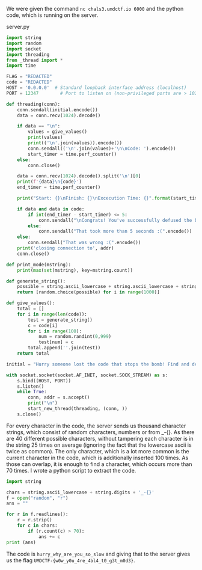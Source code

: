 We were given the command `nc chals3.umdctf.io 6000` and the python code, which is running on the server.

server.py
```python
import string
import random
import socket
import threading
from _thread import *
import time

FLAG = "REDACTED"
code = "REDACTED"
HOST = '0.0.0.0'  # Standard loopback interface address (localhost)
PORT = 12347        # Port to listen on (non-privileged ports are > 1023)

def threading(conn):
    conn.sendall(initial.encode())
    data = conn.recv(1024).decode()

    if data == "\n":
        values = give_values()
        print(values)
        print(('\n'.join(values)).encode())
        conn.sendall(('\n'.join(values)+'\n\nCode: ').encode())
        start_timer = time.perf_counter()
    else:
        conn.close()

    data = conn.recv(1024).decode().split('\n')[0]
    print(f'{data}\n{code}')
    end_timer = time.perf_counter()

    print("Start: {}\nFinish: {}\nExcecution Time: {}".format(start_timer, end_timer, int(end_timer - start_timer)))

    if data and data in code:
        if int(end_timer - start_timer) <= 5:
            conn.sendall("\nCongrats! You've successfully defused the bomb! Phew... Here is a flag for our appreciation:\n{}".format(FLAG).encode())
        else:
            conn.sendall("That took more than 5 seconds :(".encode())
    else:
        conn.sendall("That was wrong :(".encode())
    print('closing connection to', addr)
    conn.close()

def print_mode(mstring):
    print(max(set(mstring), key=mstring.count))

def generate_string():
    possible = string.ascii_lowercase + string.ascii_lowercase + string.digits + '_-{}'
    return [random.choice(possible) for i in range(1000)]

def give_values():
    total = []
    for i in range(len(code)):
        test = generate_string()
        c = code[i]
        for i in range(100):
            num = random.randint(0,999)
            test[num] = c
        total.append(''.join(test))
    return total

initial = "Hurry someone lost the code that stops the bomb! Find and decode it. Time is running out...\n\nPress Enter to begin"

with socket.socket(socket.AF_INET, socket.SOCK_STREAM) as s:
    s.bind((HOST, PORT))
    s.listen()
    while True:
        conn, addr = s.accept()
        print("\n")
        start_new_thread(threading, (conn, ))
    s.close()
```

For every character in the code, the server sends us thousand character strings, which consist of random characters, numbers or from _-{}. As there are 40 different possible characters, without tampering each character is in the string 25 times on average (ignoring the fact that the lowercase ascii is twice as common). The only character, which is a lot more common is the current character in the code, which is additionally inserted 100 times. As those can overlap, it is enough to find a character, which occurs more than 70 times. I wrote a python script to extract the code.

```python
import string

chars = string.ascii_lowercase + string.digits + '_-{}'
f = open("random", "r")
ans = ""

for r in f.readlines():
    r = r.strip()
    for c in chars:
        if (r.count(c) > 70):
            ans += c
print (ans)
```

The code is `hurry_why_are_you_so_slow` and giving that to the server gives us the flag `UMDCTF-{w0w_y0u_4re_4bl4_t0_g3t_m0d3}`.